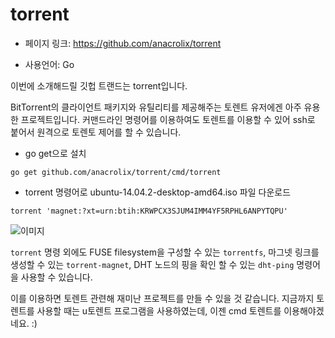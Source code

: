 torrent
==================================================
- 페이지 링크: https://github.com/anacrolix/torrent

- 사용언어: Go

이번에 소개해드릴 깃헙 트랜드는 torrent입니다.

BitTorrent의 클라이언트 패키지와 유틸리티를 제공해주는 토렌트 유저에겐 아주 유용한 프로젝트입니다.
커맨드라인 명령어를 이용하여도 토렌트를 이용할 수 있어 ssh로 붙어서 원격으로 토렌토 제어를 할 수 있습니다. 

- go get으로 설치 

```go get github.com/anacrolix/torrent/cmd/torrent```

- torrent 명령어로 ubuntu-14.04.2-desktop-amd64.iso 파일 다운로드 

```torrent 'magnet:?xt=urn:btih:KRWPCX3SJUM4IMM4YF5RPHL6ANPYTQPU'```

![이미지](../img/009-15.png)

```torrent``` 명령 외에도 FUSE filesystem을 구성할 수 있는 ```torrentfs```, 마그넷 링크를 생성할 수 있는 ```torrent-magnet```, DHT 노드의 핑을 확인 할 수 있는 ```dht-ping``` 명령어을 사용할 수 있습니다. 

이를 이용하면 토렌트 관련해 재미난 프로젝트를 만들 수 있을 것 같습니다.
지금까지 토렌트를 사용할 때는 u토렌트 프로그램을 사용하였는데, 이젠 cmd 토렌트를 이용해야겠네요. :)